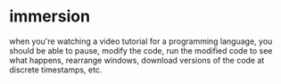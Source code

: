 immersion
=========

when you're watching a video tutorial for a programming language, you should be able to pause, modify the code, run the modified code to see what happens, rearrange windows, download versions of the code at discrete timestamps, etc.
